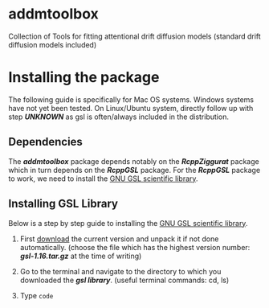 # addmtoolbox
Collection of Tools for fitting attentional drift diffusion models (standard drift diffusion models included)


# Installing the package

The following guide is specifically for Mac OS systems. Windows systems have not yet been tested. On Linux/Ubuntu system, directly follow up with step ***UNKNOWN*** as gsl is often/always included in the distribution. 

## Dependencies
The ***addmtoolbox*** package depends notably on the ***RcppZiggurat*** package which in turn depends on the ***RcppGSL*** package. For the ***RcppGSL*** package to work, we need to install the [GNU GSL scientific library](http://www.gnu.org/software/gsl/). 

## Installing GSL Library
Below is a step by step guide to installing the [GNU GSL scientific library](http://www.gnu.org/software/gsl/).

1. First [download](http://mirrors.ibiblio.org/gnu/ftp/gnu/gsl/) the current version and unpack it if not done automatically. (choose the file which has the highest version number: ***gsl-1.16.tar.gz*** at the time of writing)

2. Go to the terminal and navigate to the directory to which you downloaded the ***gsl library***. (useful terminal commands: cd, ls)

3. Type ```code```


